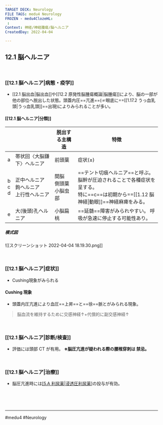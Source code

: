 ```yaml
---
TARGET DECK: Neurology
FILE TAGS: medu4 Neurology
FROZEN - medu4ClozeHL:
 : 
Context: 神経/神経腫瘍/脳ヘルニア
CreatedDay: 2022-04-04

---
```


## 12.1 脳ヘルニア

<br>

### [[12.1 脳ヘルニア|病態・疫学]]
* [[2.1 脳出血|脳出血]]や[[12.2 原発性脳腫瘍概論|脳腫瘍]]により、脳の一部が他の部位へ脱出した状態。頭蓋内圧==亢進==(☞眼底に==[[1.17.2 うっ血乳頭|うっ血乳頭]]==出現)によりみられることが多い。
<!--ID: 1649070299968-->



#### [[12.1 脳ヘルニア|分類]]
| | |脱出する主構造|特徴|
|---|---|---|---|
|a|帯状回〈大脳鎌下〉ヘルニア|前頭葉|症状(±)|
|b<br>c<br>d|正中ヘルニア<br>鉤ヘルニア<br>上行性ヘルニア|間脳<br>側頭葉<br>小脳虫部|==テント切痕ヘルニア==と呼ぶ。 <br>脳幹が圧迫されることで各種症状を呈する。 <br>特に==c==は初期から==[[1.12 脳神経\|動眼]]==神経麻痺をみる。|
|e|大(後頭)孔ヘルニア|小脳扁桃|==延髄==障害がみられやすい。 呼吸が急速に停止する可能性あり。|
##### 模式図
![[スクリーンショット 2022-04-04 18.19.30.png]]
<!--ID: 1649070299975-->





<br>

### [[12.1 脳ヘルニア|症状]]
* Cushing現象がみられる
#### Cushing 現象
* 頭蓋内圧亢進により血圧==上昇==と==徐==脈とがみられる現象。
>脳血流を維持するために交感神経↑+代償的に副交感神経↑
<!--ID: 1649070299982-->




<br>

### [[12.1 脳ヘルニア|診断/検査]]
* 評価には頭部 CT が有用。
**※脳圧亢進が疑われる際の腰椎穿刺は 禁忌。**



<br>

### [[12.1 脳ヘルニア|治療]]
* 脳圧亢進時には[[5.A 利尿薬|浸透圧利尿薬]](グリセロールやマンニトール)の投与が有効。

<br><br><br>

---
#medu4 #Neurology 